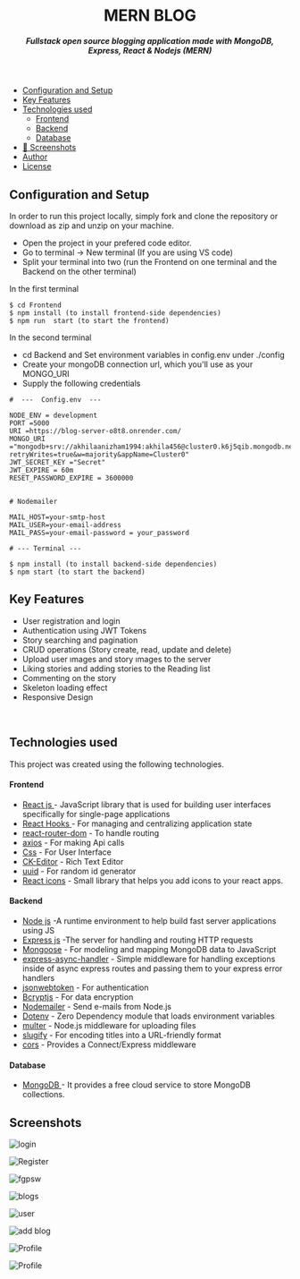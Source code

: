 <H1 align ="center" > MERN BLOG  </h1>
<h5  align ="center"> 
Fullstack open source blogging application made with MongoDB, Express, React & Nodejs (MERN) </h5>
<br/>

  * [Configuration and Setup](#configuration-and-setup)
  * [Key Features](#key-features)
  * [Technologies used](#technologies-used)
      - [Frontend](#frontend)
      - [Backend](#backend)
      - [Database](#database)
  * [📸 Screenshots](#screenshots)
  * [Author](#author)
  * [License](#license)


## Configuration and Setup

In order to run this project locally, simply fork and clone the repository or download as zip and unzip on your machine.

- Open the project in your prefered code editor.
- Go to terminal -> New terminal (If you are using VS code)
- Split your terminal into two (run the Frontend on one terminal and the Backend on the other terminal)

In the first terminal

```
$ cd Frontend
$ npm install (to install frontend-side dependencies)
$ npm run  start (to start the frontend)
```

In the second terminal

- cd Backend and Set environment variables in config.env under ./config
- Create your mongoDB connection url, which you'll use as your MONGO_URI
- Supply the following credentials

```
#  ---  Config.env  ---

NODE_ENV = development
PORT =5000
URI =https://blog-server-o8t8.onrender.com/
MONGO_URI ="mongodb+srv://akhilaanizham1994:akhila456@cluster0.k6j5qib.mongodb.net/blog?retryWrites=true&w=majority&appName=Cluster0"
JWT_SECRET_KEY ="Secret"
JWT_EXPIRE = 60m
RESET_PASSWORD_EXPIRE = 3600000 


# Nodemailer

MAIL_HOST=your-smtp-host 
MAIL_USER=your-email-address 
MAIL_PASS=your-email-password = your_password
```


```
# --- Terminal ---

$ npm install (to install backend-side dependencies)
$ npm start (to start the backend)
```

##  Key Features

- User registration and login
- Authentication using JWT Tokens
- Story searching  and pagination 
- CRUD operations (Story create, read, update and delete)
- Upload user ımages and story ımages  to the server
- Liking  stories and adding stories  to the Reading list
- Commenting  on the story
- Skeleton loading effect
- Responsive Design

<br/>

##  Technologies used

This project was created using the following technologies.

####  Frontend 

- [React js ](https://www.npmjs.com/package/react) - JavaScript library that is used for building user interfaces specifically for single-page applications
- [React Hooks  ](https://reactjs.org/docs/hooks-intro.html) - For managing and centralizing application state
- [react-router-dom](https://www.npmjs.com/package/react-router-dom) - To handle routing
- [axios](https://www.npmjs.com/package/axios) - For making Api calls
- [Css](https://developer.mozilla.org/en-US/docs/Web/CSS) - For User Interface
- [CK-Editor](https://ckeditor.com/docs/ckeditor5/latest/builds/guides/integration/frameworks/react.html) - Rich Text Editor 
- [uuid](https://www.npmjs.com/package/uuid) - For random id generator
- [React icons](https://react-icons.github.io/react-icons/) -
 Small library that helps you add icons  to your react apps.

####  Backend 

- [Node js](https://nodejs.org/en/) -A runtime environment to help build fast server applications using JS
- [Express js](https://www.npmjs.com/package/express) -The server for handling and routing HTTP requests
- [Mongoose](https://mongoosejs.com/) - For modeling and mapping MongoDB data to JavaScript
- [express-async-handler](https://www.npmjs.com/package/express-async-handler) - Simple middleware for handling exceptions inside of async express routes and passing them to your express error handlers 
- [jsonwebtoken](https://www.npmjs.com/package/jsonwebtoken) - For authentication
- [Bcryptjs](https://www.npmjs.com/package/bcryptjs) - For data encryption
- [Nodemailer](https://nodemailer.com/about/) - Send e-mails from Node.js
- [Dotenv](https://www.npmjs.com/package/dotenv) - Zero Dependency module that loads environment variables
- [multer](https://www.npmjs.com/package/multer) - Node.js middleware for uploading files 
- [slugify](https://www.npmjs.com/package/slugify) - For encoding titles into a URL-friendly format
- [cors](https://www.npmjs.com/package/cors) - Provides a Connect/Express middleware


####  Database 

 - [MongoDB ](https://www.mongodb.com/) - It provides a free cloud service to store MongoDB collections.
 
 ##  Screenshots 
 
![login](https://github.com/akhilanithin/Blog-app/assets/122517142/d4692f82-cb0e-4e5f-9137-9f2f3ad2f4b7)

![Register](https://github.com/akhilanithin/Blog-app/assets/122517142/80c8e28f-b184-47c4-ba2f-a5a1a08b5866)

![fgpsw](https://github.com/akhilanithin/Blog-app/assets/122517142/a5b3bbd8-f539-412b-8a4c-0cf31cb1a238)

![blogs](https://github.com/akhilanithin/Blog-app/assets/122517142/c190bfe6-7867-4793-857f-d5abf25eccad)

![user](https://github.com/akhilanithin/Blog-app/assets/122517142/07db3dd4-bf74-4daf-9862-87f4c9406251)

![add blog](https://github.com/akhilanithin/Blog-app/assets/122517142/f3a39dc0-0c30-428d-abcc-14f7912e73c0)

![Profile](https://github.com/akhilanithin/Blog-app/assets/122517142/138d08b5-adc3-4fea-858f-7458a474d7ac)


![Profile](https://github.com/akhilanithin/Blog-app/assets/122517142/138d08b5-adc3-4fea-858f-7458a474d7ac)










